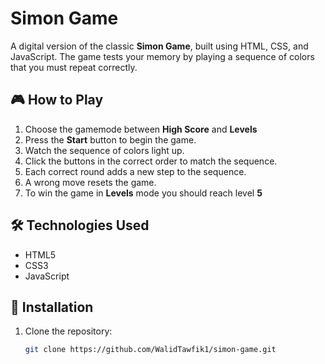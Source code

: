 # Simon Game

A digital version of the classic **Simon Game**, built using HTML, CSS, and JavaScript. The game tests your memory by playing a sequence of colors that you must repeat correctly.

## 🎮 How to Play
1. Choose the gamemode between **High Score** and **Levels**
2. Press the **Start** button to begin the game.
3. Watch the sequence of colors light up.
4. Click the buttons in the correct order to match the sequence.
5. Each correct round adds a new step to the sequence.
6. A wrong move resets the game.
7. To win the game in **Levels** mode you should reach level **5**

## 🛠️ Technologies Used
- HTML5
- CSS3
- JavaScript

## 🚀 Installation
1. Clone the repository:
   ```sh
   git clone https://github.com/WalidTawfik1/simon-game.git

